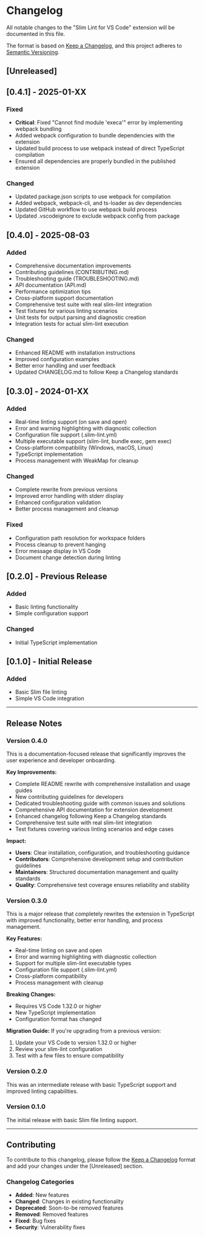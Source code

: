 # Changelog

All notable changes to the "Slim Lint for VS Code" extension will be documented in this file.

The format is based on [Keep a Changelog](https://keepachangelog.com/en/1.0.0/),
and this project adheres to [Semantic Versioning](https://semver.org/spec/v2.0.0.html).

## [Unreleased]

## [0.4.1] - 2025-01-XX

### Fixed

- **Critical**: Fixed "Cannot find module 'execa'" error by implementing webpack bundling
- Added webpack configuration to bundle dependencies with the extension
- Updated build process to use webpack instead of direct TypeScript compilation
- Ensured all dependencies are properly bundled in the published extension

### Changed

- Updated package.json scripts to use webpack for compilation
- Added webpack, webpack-cli, and ts-loader as dev dependencies
- Updated GitHub workflow to use webpack build process
- Updated .vscodeignore to exclude webpack config from package

## [0.4.0] - 2025-08-03

### Added

- Comprehensive documentation improvements
- Contributing guidelines (CONTRIBUTING.md)
- Troubleshooting guide (TROUBLESHOOTING.md)
- API documentation (API.md)
- Performance optimization tips
- Cross-platform support documentation
- Comprehensive test suite with real slim-lint integration
- Test fixtures for various linting scenarios
- Unit tests for output parsing and diagnostic creation
- Integration tests for actual slim-lint execution

### Changed

- Enhanced README with installation instructions
- Improved configuration examples
- Better error handling and user feedback
- Updated CHANGELOG.md to follow Keep a Changelog standards

## [0.3.0] - 2024-01-XX

### Added

- Real-time linting support (on save and open)
- Error and warning highlighting with diagnostic collection
- Configuration file support (.slim-lint.yml)
- Multiple executable support (slim-lint, bundle exec, gem exec)
- Cross-platform compatibility (Windows, macOS, Linux)
- TypeScript implementation
- Process management with WeakMap for cleanup

### Changed

- Complete rewrite from previous versions
- Improved error handling with stderr display
- Enhanced configuration validation
- Better process management and cleanup

### Fixed

- Configuration path resolution for workspace folders
- Process cleanup to prevent hanging
- Error message display in VS Code
- Document change detection during linting

## [0.2.0] - Previous Release

### Added

- Basic linting functionality
- Simple configuration support

### Changed

- Initial TypeScript implementation

## [0.1.0] - Initial Release

### Added

- Basic Slim file linting
- Simple VS Code integration

---

## Release Notes

### Version 0.4.0

This is a documentation-focused release that significantly improves the user experience and developer onboarding.

**Key Improvements:**

- Complete README rewrite with comprehensive installation and usage guides
- New contributing guidelines for developers
- Dedicated troubleshooting guide with common issues and solutions
- Comprehensive API documentation for extension development
- Enhanced changelog following Keep a Changelog standards
- Comprehensive test suite with real slim-lint integration
- Test fixtures covering various linting scenarios and edge cases

**Impact:**

- **Users**: Clear installation, configuration, and troubleshooting guidance
- **Contributors**: Comprehensive development setup and contribution guidelines
- **Maintainers**: Structured documentation management and quality standards
- **Quality**: Comprehensive test coverage ensures reliability and stability

### Version 0.3.0

This is a major release that completely rewrites the extension in TypeScript with improved functionality, better error handling, and process management.

**Key Features:**

- Real-time linting on save and open
- Error and warning highlighting with diagnostic collection
- Support for multiple slim-lint executable types
- Configuration file support (.slim-lint.yml)
- Cross-platform compatibility
- Process management with cleanup

**Breaking Changes:**

- Requires VS Code 1.32.0 or higher
- New TypeScript implementation
- Configuration format has changed

**Migration Guide:**
If you're upgrading from a previous version:

1. Update your VS Code to version 1.32.0 or higher
2. Review your slim-lint configuration
3. Test with a few files to ensure compatibility

### Version 0.2.0

This was an intermediate release with basic TypeScript support and improved linting capabilities.

### Version 0.1.0

The initial release with basic Slim file linting support.

---

## Contributing

To contribute to this changelog, please follow the [Keep a Changelog](https://keepachangelog.com/en/1.0.0/) format and add your changes under the [Unreleased] section.

### Changelog Categories

- **Added**: New features
- **Changed**: Changes in existing functionality
- **Deprecated**: Soon-to-be removed features
- **Removed**: Removed features
- **Fixed**: Bug fixes
- **Security**: Vulnerability fixes
